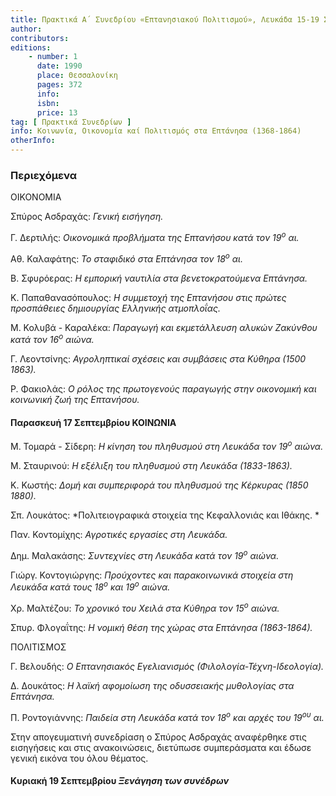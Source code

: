 ```yaml
---
title: Πρακτικά Α΄ Συνεδρίου «Επτανησιακού Πολιτισμού», Λευκάδα 15-19 Σεπτεμβρίου 1982
author: 
contributors: 
editions: 
    - number: 1
      date: 1990
      place: Θεσσαλονίκη
      pages: 372
      info: 
      isbn: 
      price: 13
tag: [ Πρακτικά Συνεδρίων ]
info: Κοινωνία, Οικονομία καί Πολιτισμός στα Επτάνησα (1368-1864)
otherInfo:
---
```


### Περιεχόμενα

ΟΙΚΟΝΟΜΙΑ

Σπύρος Ασδραχάς: *Γενική εισήγηση.*

Γ. Δερτιλής: *Οικονομικά προβλήματα της Επτανήσου κατά τον 19<sup>ο</sup> αι.*

Αθ. Καλαφάτης: *Το σταφιδικό στα Επτάνησα τον 18<sup>ο</sup> αι.*

Β. Σφυρόερας: *Η εμπορική ναυτιλία στα βενετοκρατούμενα Επτάνησα.*

Κ. Παπαθανασόπουλος: *Η συμμετοχή της Επτανήσου στις πρώτες προσπάθειες δημιουργίας Ελληνικής ατμοπλοΐας.*

Μ. Κολυβά - Καραλέκα: *Παραγωγή και εκμετάλλευση αλυκών Ζακύνθου κατά τον 16<sup>ο</sup> αιώνα.*

Γ. Λεοντσίνης: *Αγροληπτικαί σχέσεις και συμβάσεις στα Κύθηρα \(1500* *1863\).*

Ρ. Φακιολάς: *Ο ρόλος της πρωτογενούς παραγωγής στην οικονομική και κοινωνική ζωή της Επτανήσου.*

#### Παρασκευή 17 Σεπτεμβρίου ΚΟΙΝΩΝΙΑ

Μ. Τομαρά - Σίδερη: *Η κίνηση του πληθυσμού στη Λευκάδα τον 19<sup>ο</sup> αιώνα.*

Μ. Σταυρινού: *Η εξέλιξη του πληθυσμού στη Λευκάδα \(1833-1863\).*

Κ. Κωστής: *Δομή και συμπεριφορά του πληθυσμού της Κέρκυρας \(1850* *1880\).*

Σπ. Λουκάτος: *Πολιτειογραφικά στοιχεία της Κεφαλλονιάς και Ιθάκης. *

Παν. Κοντομίχης: *Αγροτικές εργασίες στη Λευκάδα.*

Δημ. Μαλακάσης: *Συντεχνίες στη Λευκάδα κατά τον 19<sup>ο</sup> αιώνα.*

Γιώργ. Κοντογιώργης: *Προύχοντες και παρακοινωνικά στοιχεία στη Λευκάδα κατά τους 18<sup>ο</sup> και 19<sup>ο</sup> αιώνα.*

Χρ. Μαλτέζου: *Το χρονικό του Χειλά στα Κύθηρα τον 15<sup>ο</sup> αιώνα.*

Σπυρ. Φλογαΐτης: *Η νομική θέση της χώρας στα Επτάνησα \(1863-1864\).*

ΠΟΛΙΤΙΣΜΟΣ

Γ. Βελουδής: *Ο Επτανησιακός Εγελιανισμός \(Φιλολογία-Τέχνη-Ιδεολογία\).*

Δ. Δουκάτος: *Η λαϊκή αφομοίωση της οδυσσειακής μυθολογίας στα Επτάνησα.*

Π. Ροντογιάννης: *Παιδεία στη Λευκάδα κατά τον 18<sup>ο</sup> και αρχές του 19<sup>ου</sup> αι.*

Στην απογευματινή συνεδρίαση ο Σπύρος Ασδραχάς αναφέρθηκε στις εισηγήσεις και στις ανακοινώσεις, διετύπωσε συμπεράσματα και έδωσε γενική εικόνα του όλου θέματος.

#### Κυριακή 19 Σεπτεμβρίου *Ξενάγηση των συνέδρων*
